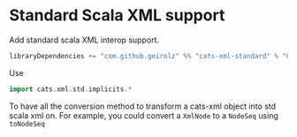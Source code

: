 # Standard Scala XML support

Add standard scala XML interop support.

```sbt
libraryDependencies += "com.github.geirolz" %% "cats-xml-standard" % "0.0.4"
```

Use
```scala mdoc:nest:to-string
import cats.xml.std.implicits.*
```

To have all the conversion method to transform a cats-xml object into std scala xml on.
For example, you could convert a `XmlNode` to a `NodeSeq` using `toNodeSeq`